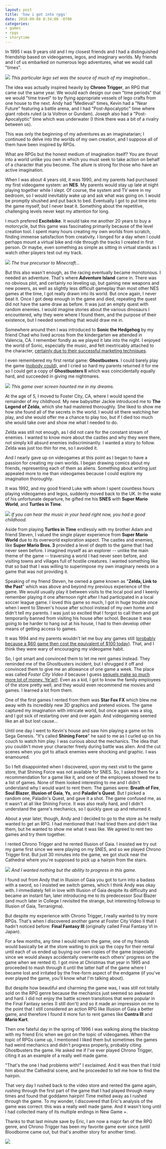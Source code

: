 ```yaml
---
layout: post
title: 'how i got into rpgs'
date: 2018-09-08 8:34:00 -0700
categories:
- games
- rpgs
- storytime
---
```


In 1995 I was 9 years old and I my closest friends and I had a distinguished friendship based on videogames, legos, and imaginary worlds. My friends and I of us embarked on numerous lego adventures, what we would call "times". 

![](https://vignette.wikia.nocookie.net/lego/images/4/4e/6199_HCS.jpg/revision/latest?cb=20100928202700)
*This particular lego set was the source of much of my imagination...*

The idea was actually inspired heavily by <b>Chrono Trigger</b>, an RPG that came out the same year. We would each design our own "time periods" that we would "time travel" to by flying appropriate vessels of lego crafts from one house to the next. Andy had "Medieval" times, Kevin had a "Near Future" featuring a battle arena, and I had "Post-Apocalyptic" time where giant robots ruled (a la Voltron or Gundam). Joseph also had a "Post-Apocalyptic" time which was underwater (I think there was a bit of a rivalry between us).

This was only the beginning of my adventures as an imaginatarian; I continued to delve into the worlds of my own creation, and I suppose all of them have been inspired by RPGs.

What are RPGs but the honest medium of imagination itself? You are thrust into a world unlike you own in which you must seek to take action on behalf of a character that you become. The allure is strong for those who have an active imagination.

When I was about 4 years old, it was 1990, and my parents had purchased my first videogame system: an <b>NES</b>. My parents would stay up late at night playing together while I slept. Of course, the system and TV were in my bedroom, so I would inevitably wake up and ask what was going on. I would be promptly shushed and put back to bed. Eventually I got to put time into the game myself, but I never beat it. Something about the repetitive, challenging levels never kept my attention for long.

I much prefered <b>Excitebike</b>. It would take me another 20 years to buy a motorcycle, but this game was fascinating primarily because of the level creation tool. I spent many hours creating my own worlds from scratch, finding immense satisfaction from creativity. I longed for a day when I could perhaps mount a virtual bike and ride through the tracks I created in first person. Or maybe, even something as simple as sitting in virtual stands as I watch other players test out my track.

![](https://videochums.com/review/vs-excitebike-3.jpg)
*The true precursor to Minecraft...*

But this also wasn't enough, as the racing eventually became monotonous. I needed an adventure. That's where <b>Adventure Island</b> came in. There was no obvious plot, and certainly no leveling up, but gaining new weapons and new powers, as well as slightly less difficult gameplay than most other NES games at the time, I got really drawn into its world. But once again, I never beat it. Once I got deep enough in the game and died, repeating the quest did not have the same draw as before. It was just an empty quest with random enemies. I would imagine stories about the various dinosaurs I encountered, why they were where I found them, and the purpose of their existence, but I needed something that would draw me in.

Somewhere around then I was introduced to <b>Sonic the Hedgehog</b> by my friend Chad who lived across from the kindergarten we attended in Valencia, CA. I remember fondly as we played it late into the night. I enjoyed the world of Sonic, especially the music, and felt inextricably attached to the character, [certainly due to their successful marketing techniques](https://www.polygon.com/2018/3/21/17149990/sonic-the-hedgehog-history-gdc-naoto-oshima-hirokazu-yasuhara).

I even remembered my first rental game: <b>Ghostbusters</b>. I could barely play the game ([nobody could](https://www.youtube.com/watch?v=TLVGmvmNitg)), and I cried so hard my parents returned it for me so I could get a copy of <b>Ghostbusters II</b> which was coincidentally equally hard, and succeeded in giving me nightmares.

![](http://pressthebuttons.typepad.com/.a/6a00d83452033569e2011169010253970c-600wi)
*This game over screen haunted me in my dreams.*

At the age of 5, I moved to Foster City, CA, where I would spend the remainder of my childhood. My new babysitter Jackie introduced me to <b>The Legend of Zelda</b>, which she had mastered thoroughly. She liked to show me how she found all of the secrets in the world. I would sit there watching her play, and she would offer me a chance to play too, but if I died too much she would take over and show me what I needed to do.

Zelda was still not enough, as I did not care for the constant stream of enemies. I wanted to know more about the castles and why they were there, not simply kill absurd enemies indiscriminantly. I wanted a story to follow. Zelda was just too thin for me, so I avoided it.

And I nearly gave up on videogames at this point as I began to have a passion for creating my own worlds. I began drawing comics about my friends, representing each of them as aliens. Something about writing just appealed more to me than videogames because I could explore my imagination thoroughly.

It was 1992, and my good friend Luke with whom I spent countless hours playing videogames and legos, suddenly moved back to the UK. In the wake of his unfortunate departure, he gifted me his <b>SNES</b> with <b>Super Mario World</b>, and <b>Turtles in Time</b>. 

![](https://i.ytimg.com/vi/gA-kWI-Ylpo/hqdefault.jpg)
*If you can hear the music in your head right now, you had a good childhood.*

Aside from playing <b>Turtles in Time</b> endlessly with my brother Adam and friend Steven, I valued the single player experience from <b>Super Mario World</b> due to its overworld exploration aspect. The castles and enemies, like <b>Super Mario Bros. 3</b> provided a level of depth to the game that I had never seen before. I imagined myself as an explorer -- unlike the main theme of the game -- traversing a world I had never seen before, and visiting towns and villages full of hostile creatures. I wanted something like that so bad that I was willing to superimpose my own imaginary needs on a game that was not providing it.

Speaking of my friend Steven, he owned a game known as "<b>Zelda, Link to the Past</b>" which was above and beyond my previous experience of the game. We would usually play it between visits to the local pool and I keenly remember playing it one afternoon right after I had participated in a local soccer league game. I loved this game so much, I got in huge trouble once when I went to Steven's house after school instead of my own home and didn't tell my parents. I was just so excited that I forgot to call them and got temporarily banned from visiting his house after school. Because it was going to be harder to hang out at his house, I had to then develop other means of getting access to games.

It was 1994 and my parents wouldn't let me buy any games still ([probably because a $60 game then cost the equivalent of $100 today](https://www.bls.gov/data/inflation_calculator.htm)). That, and I think they were wary of encouraging my videogame habit. 

So, I got smart and convinced them to let me rent games instead. They reminded me of the Ghostbusters incident, but I shrugged it off and convinced them to give me an allowance of one game a week. The place was called *Foster City Video II* because I guess [sequels make so much more lot of money. Ye'arl!](https://youtu.be/Az5ZPk-bpeU?t=40). Even as a kid, I got to know the family employees of the store pretty well, and they would even recommend me movies and games. I learned a lot from them.

One of the first games I rented from them was <b>Star Fox FX</b> which blew me away with its incredibly new 3D graphics and pretend voices. The game captured my imagination with intricate world, but once again was a slog, and I got sick of restarting over and over again. And videogaming seemed like an all but lost cause...

Until one day I went to Kevin's house and saw him playing a game on his Sega Genesis. "It's called <b>Shining Force</b>" he said to me as I curled up on his couch to watch him play. I was curious about the mechanics. The idea that you couldn't move your character freely during battle was alien. And the cut scenes when you got to attack enemies were shocking and graphic. I was enamoured.

So I felt disappointed when I discovered, upon my next visit to the game store, that Shining Force was not available for SNES. So, I asked them for a recommendation for a game like it, and one of the employees showed me to a list of games. None of them looked interesting to me and I didn't understand why I would want to rent them. The games were: <b>Breath of Fire</b>, <b>Soul Blazer</b>, <b>Illusion of Gaia</b>, <b>Ys</b>, and <b>Paladin's Quest</b>. But I picked a random one, Paladin's Quest, and gave it a shot. The game confused me, as it wasn't at all like Shining Force. It was also really hard, and I didn't understand the game's mechanics, so I quickly gave up and returned it.

About a year later, though, Andy and I decided to go to the store as he really wanted to get an RPG. I had mentioned that I had tried them and didn't like them, but he wanted to show me what it was like. We agreed to rent two games and try them together.

I rented Chrono Trigger and he rented Illusion of Gaia. I insisted we try out my game first since we were playing on my SNES, and so we played Chrono Trigger first. But just 30 minutes into the game, we got stuck near the Cathedral where you're supposed to pick up a hairpin from the stairs.

![](https://lparchive.org/Chrono-Trigger-(by-Coughing-Hobo)/Update%206/2-CT4-20-07--003-28b.png)
*And I wanted nothing but the ability to progress in this game.*

I found out from Andy that in Illusion of Gaia you got to turn into a badass with a sword, so I insisted we switch games, which I think Andy was okay with. I immediately fell in love with Illusion of Gaia despite its difficulty and became an instant fan, later introducing me to its predecessor Soul Blazer (and much later in College I revisited the strange, but interesting followup to Illusion of Gaia, Terranigma).

But despite my experience with Chrono Trigger, I really wanted to try more RPGs. That's when I discovered another game at Foster City Video II that I hadn't noticed before: <b>Final Fantasy III</b> (originally called Final Fantasy VI in Japan).

For a few months, any time I would return the game, one of my friends would basically be at the store waiting to pick up the copy for their rental until each of us ended up buying our own copies of the game (especially since we would always accidentally overwrite each others' progress on the game when we rented it). I got mine at Christmas that year in 1995 and proceeded to mash through it until the latter half of the game where I became lost and irritated by the free-form aspect of the endgame (if you've ever played the game, you'll know what I'm talking about).

But despite how beautiful and charming the game was, I was still not totally sold on the RPG genre because the mechanics just seemed so awkward and hard. I did not enjoy the battle screen transitions that were popular in the Final Fantasy series (I still don't) and so it made an impression on me to the point that I still considered an action RPG like Illusion of Gaia a better game, and therefore I found it more fun to rent games like <b>Contra III</b> and <b>Mario Kart</b>.

Then one fateful day in the spring of 1996 I was walking along the blacktop with my friend Eric when we got on the topic of videogames. When the topic of RPGs came up, I mentioned I liked them but sometimes the games had weird mechanics and didn't progress properly, probably citing Ghostbusters the game. He asked me if I've ever played Chrono Trigger, citing it as an example of a really well made game. 

"That's the one I had problems with!" I exclaimed. And it was then that I told him about the Cathedral scene, and he proceeded to tell me how to find the hairpin.

That very day I rushed back to the video store and rented the game again, rushing through the first part of the game that I had played through many times and found that goddamn hairpin! Time melted away as I rushed through the game. To my wonder, I discovered that Eric's analysis of the game was correct: this was a really well made game. And it wasn't long until I had collected many of its multiple endings in New Game +.

Thanks to that last minute save by Eric, I am now a major fan of the RPG genre, and Chrono Trigger has been my favorite game ever since (until Bloodborne came out, but that's another story for another time).

![](http://scalar.usc.edu/works/chronicles/media/chronot8_2.jpg)
